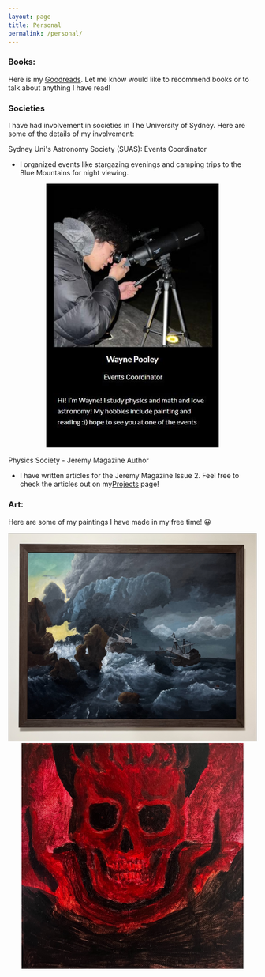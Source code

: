 ```yaml
---
layout: page
title: Personal
permalink: /personal/
---
```


### Books:

Here is my [Goodreads](https://www.goodreads.com/user/show/109554090-wayne). Let me know would like to recommend books or to talk about anything I have read!



### Societies

I have had involvement in societies in The University of Sydney. Here are some of the details of my involvement:

Sydney Uni's Astronomy Society (SUAS): Events Coordinator 
 - I organized events like stargazing evenings and camping trips to the Blue Mountains for night viewing.


<div style="text-align:center">
  <img src="../pictures/suas.jpeg" alt="suas-profile" title="SUAS Profile from 2023-2024" style="width:350px; height:auto;">
</div>


Physics Society - Jeremy Magazine Author
- I have written articles for the Jeremy Magazine Issue 2. Feel free to check the articles out on my<a href="https://wapo6604.github.io/research/">Projects</a>
  page!


### Art:

Here are some of my paintings I have made in my free time! 😀

<div style="text-align:center">
  <img src="../pictures/ships.jpeg" alt="ships" title="My recreation of 'Ships in Distress off a Rocky Coast'" style="width:560px; height:auto;">
</div>



<div style="text-align:center">
  <img src="../pictures/berserk.jpeg" alt="skull" title="Skull Knight" style="width:450px; height:auto;">
</div>